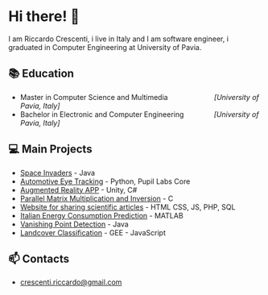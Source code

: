# Hi there! 👋
I am Riccardo Crescenti, i live in Italy and  I am software engineer, i graduated in Computer Engineering at University of Pavia.

## 📚 Education 
- Master in Computer Science and Multimedia &emsp;&emsp;&emsp;&emsp;&emsp;&emsp; *[University of Pavia, Italy]*
- Bachelor in Electronic and Computer Engineering &emsp;&emsp;&emsp;&emsp;*[University of Pavia, Italy]*
## 💻 Main Projects
- [Space Invaders](https://github.com/riccardocrescenti/Space-Invaders) - Java
- [Automotive Eye Tracking](https://github.com/riccardocrescenti/Automotive-Eye-Tracking) - Python, Pupil Labs Core
- [Augmented Reality APP](https://drive.google.com/file/d/1lWjWnliPcOgZjRWoj35tzdoAyVUUEjib/view) - Unity, C#
- [Parallel Matrix Multiplication and Inversion](https://github.com/riccardocrescenti/openMPI-matrix-project) - C
- [Website for sharing scientific articles](https://github.com/riccardocrescenti/website-db-interaction.git) - HTML CSS, JS, PHP, SQL
- [Italian Energy Consumption Prediction](https://github.com/riccardocrescenti/Italian-energy-consumption-prediction) - MATLAB
- [Vanishing Point Detection](https://github.com/riccardocrescenti/VanishingPoint) - Java
- [Landcover Classification](https://github.com/riccardocrescenti/landcover-classification-sda) - GEE - JavaScript

## 📫 Contacts
- [crescenti.riccardo@gmail.com](mailto:crescenti.riccardo@gmail.com?subject=[GitHub]%20Source%20Han%20Sans)

<!--
**riccardocrescenti/riccardocrescenti** is a ✨ _special_ ✨ repository because its `README.md` (this file) appears on your GitHub profile.

Here are some ideas to get you started:

- 🔭 I’m currently working on ...
- 🌱 I’m currently learning ...
- 👯 I’m looking to collaborate on ...
- 🤔 I’m looking for help with ...
- 💬 Ask me about ...
- 📫 How to reach me: ...
- 😄 Pronouns: ...
- ⚡ Fun fact: ...
-->
